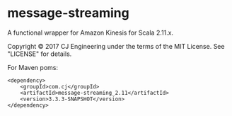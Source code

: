 # message-streaming

A functional wrapper for Amazon Kinesis for Scala 2.11.x.

Copyright © 2017 CJ Engineering under the terms of the MIT License. See "LICENSE" for details.

For Maven poms:

```
<dependency>
    <groupId>com.cj</groupId>
    <artifactId>message-streaming_2.11</artifactId>
    <version>3.3.3-SNAPSHOT</version>
</dependency>
```
